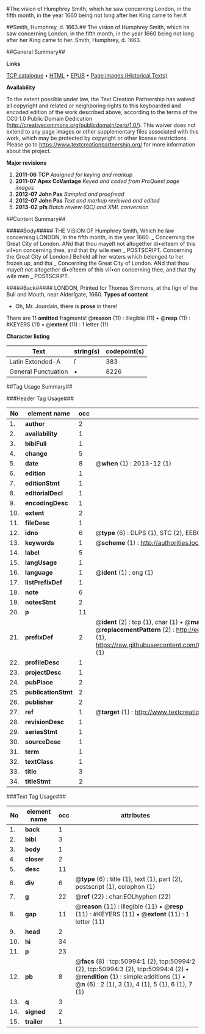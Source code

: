 #The vision of Humphrey Smith, which he saw concerning London, in the fifth month, in the year 1660 being not long after her King came to her.#

##Smith, Humphrey, d. 1663.##
The vision of Humphrey Smith, which he saw concerning London, in the fifth month, in the year 1660 being not long after her King came to her.
Smith, Humphrey, d. 1663.

##General Summary##

**Links**

[TCP catalogue](http://www.ota.ox.ac.uk/tcp/)  • 
[HTML](http://tei.it.ox.ac.uk/tcp/Texts-HTML/free/A60/A60454.html)  • 
[EPUB](http://tei.it.ox.ac.uk/tcp/Texts-EPUB/free/A60/A60454.epub) • 
[Page images (Historical Texts)](https://historicaltexts.jisc.ac.uk/eebo-11923498e)

**Availability**

To the extent possible under law, the Text Creation Partnership has waived all copyright and related or neighboring rights to this keyboarded and encoded edition of the work described above, according to the terms of the CC0 1.0 Public Domain Dedication (http://creativecommons.org/publicdomain/zero/1.0/). This waiver does not extend to any page images or other supplementary files associated with this work, which may be protected by copyright or other license restrictions. Please go to https://www.textcreationpartnership.org/ for more information about the project.

**Major revisions**

1. __2011-06__ __TCP__ *Assigned for keying and markup*
1. __2011-07__ __Apex CoVantage__ *Keyed and coded from ProQuest page images*
1. __2012-07__ __John Pas__ *Sampled and proofread*
1. __2012-07__ __John Pas__ *Text and markup reviewed and edited*
1. __2013-02__ __pfs__ *Batch review (QC) and XML conversion*

##Content Summary##

#####Body#####
THE VISION OF Humphrey Smith, Which he ſaw concerning LONDON, In the fifth month, in the year 1660. 
    _ Concerning the Great City of London.
ANd that thou mayeſt not altogether di•eſteem of this viſ•on concerning thee, and that thy wiſe men 
    _ POSTSCRIPT.
Concerning the Great City of London.I Beheld all her waters which belonged to her frozen up, and tha
    _ Concerning the Great City of London.
ANd that thou mayeſt not altogether di•eſteem of this viſ•on concerning thee, and that thy wiſe men 
    _ POSTSCRIPT.

#####Back#####
LONDON, Printed for Thomas Simmons, at the ſign of the Bull and Mouth, near Alderſgate, 1660.
**Types of content**

  * Oh, Mr. Jourdain, there is **prose** in there!

There are 11 **omitted** fragments! 
 @__reason__ (11) : illegible (11)  •  @__resp__ (11) : #KEYERS (11)  •  @__extent__ (11) : 1 letter (11)

**Character listing**


|Text|string(s)|codepoint(s)|
|---|---|---|
|Latin Extended-A|ſ|383|
|General Punctuation|•|8226|

##Tag Usage Summary##

###Header Tag Usage###

|No|element name|occ|attributes|
|---|---|---|---|
|1.|__author__|2||
|2.|__availability__|1||
|3.|__biblFull__|1||
|4.|__change__|5||
|5.|__date__|8| @__when__ (1) : 2013-12 (1)|
|6.|__edition__|1||
|7.|__editionStmt__|1||
|8.|__editorialDecl__|1||
|9.|__encodingDesc__|1||
|10.|__extent__|2||
|11.|__fileDesc__|1||
|12.|__idno__|6| @__type__ (6) : DLPS (1), STC (2), EEBO-CITATION (1), OCLC (1), VID (1)|
|13.|__keywords__|1| @__scheme__ (1) : http://authorities.loc.gov/ (1)|
|14.|__label__|5||
|15.|__langUsage__|1||
|16.|__language__|1| @__ident__ (1) : eng (1)|
|17.|__listPrefixDef__|1||
|18.|__note__|6||
|19.|__notesStmt__|2||
|20.|__p__|11||
|21.|__prefixDef__|2| @__ident__ (2) : tcp (1), char (1)  •  @__matchPattern__ (2) : ([0-9\-]+):([0-9IVX]+) (1), (.+) (1)  •  @__replacementPattern__ (2) : http://eebo.chadwyck.com/downloadtiff?vid=$1&page=$2 (1), https://raw.githubusercontent.com/textcreationpartnership/Texts/master/tcpchars.xml#$1 (1)|
|22.|__profileDesc__|1||
|23.|__projectDesc__|1||
|24.|__pubPlace__|2||
|25.|__publicationStmt__|2||
|26.|__publisher__|2||
|27.|__ref__|1| @__target__ (1) : http://www.textcreationpartnership.org/docs/. (1)|
|28.|__revisionDesc__|1||
|29.|__seriesStmt__|1||
|30.|__sourceDesc__|1||
|31.|__term__|1||
|32.|__textClass__|1||
|33.|__title__|3||
|34.|__titleStmt__|2||


###Text Tag Usage###

|No|element name|occ|attributes|
|---|---|---|---|
|1.|__back__|1||
|2.|__bibl__|3||
|3.|__body__|1||
|4.|__closer__|2||
|5.|__desc__|11||
|6.|__div__|6| @__type__ (6) : title (1), text (1), part (2), postscript (1), colophon (1)|
|7.|__g__|22| @__ref__ (22) : char:EOLhyphen (22)|
|8.|__gap__|11| @__reason__ (11) : illegible (11)  •  @__resp__ (11) : #KEYERS (11)  •  @__extent__ (11) : 1 letter (11)|
|9.|__head__|2||
|10.|__hi__|34||
|11.|__p__|23||
|12.|__pb__|8| @__facs__ (8) : tcp:50994:1 (2), tcp:50994:2 (2), tcp:50994:3 (2), tcp:50994:4 (2)  •  @__rendition__ (1) : simple:additions (1)  •  @__n__ (6) : 2 (1), 3 (1), 4 (1), 5 (1), 6 (1), 7 (1)|
|13.|__q__|3||
|14.|__signed__|2||
|15.|__trailer__|1||
